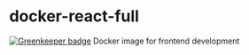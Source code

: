 # docker-react-full

[![Greenkeeper badge](https://badges.greenkeeper.io/arvitaly/docker-react-full.svg)](https://greenkeeper.io/)
Docker image for frontend development
